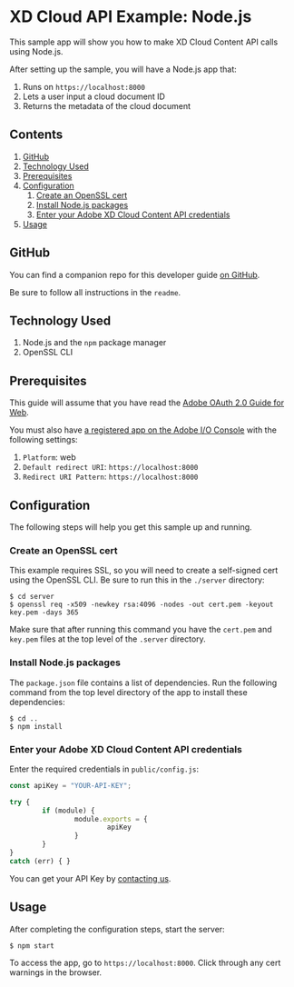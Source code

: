 # XD Cloud API Example: Node.js

This sample app will show you how to make XD Cloud Content API calls using Node.js.

After setting up the sample, you will have a Node.js app that:

1. Runs on `https://localhost:8000`
1. Lets a user input a cloud document ID
1. Returns the metadata of the cloud document

<!-- $ doctoc ./readme.md --title "## Contents" --entryprefix 1. --gitlab --maxlevel 3 -->
<!-- START doctoc generated TOC please keep comment here to allow auto update -->
<!-- DON'T EDIT THIS SECTION, INSTEAD RE-RUN doctoc TO UPDATE -->
## Contents

1. [GitHub](#github)
1. [Technology Used](#technology-used)
1. [Prerequisites](#prerequisites)
1. [Configuration](#configuration)
    1. [Create an OpenSSL cert](#create-an-openssl-cert)
    1. [Install Node.js packages](#install-nodejs-packages)
    1. [Enter your Adobe XD Cloud Content API credentials](#enter-your-adobe-xd-cloud-api-credentials)
1. [Usage](#usage)

<!-- END doctoc generated TOC please keep comment here to allow auto update -->

## GitHub

You can find a companion repo for this developer guide [on GitHub]().

Be sure to follow all instructions in the `readme`.

## Technology Used

1. Node.js and the `npm` package manager
1. OpenSSL CLI

## Prerequisites

This guide will assume that you have read the [Adobe OAuth 2.0 Guide for Web](https://www.adobe.io/authentication/auth-methods.html#!AdobeDocs/adobeio-auth/master/AuthenticationOverview/OAuthIntegration.md).

You must also have [a registered app on the Adobe I/O Console](https://console.adobe.io/) with the following settings:

1. `Platform`: web
1. `Default redirect URI`: `https://localhost:8000`
1. `Redirect URI Pattern`: `https://localhost:8000`

## Configuration

The following steps will help you get this sample up and running.

### Create an OpenSSL cert

This example requires SSL, so you will need to create a self-signed cert using the OpenSSL CLI. Be sure to run this in the `./server` directory:

```
$ cd server
$ openssl req -x509 -newkey rsa:4096 -nodes -out cert.pem -keyout key.pem -days 365
```

Make sure that after running this command you have the `cert.pem` and `key.pem` files at the top level of the `.server` directory.

### Install Node.js packages

The `package.json` file contains a list of dependencies. Run the following command from the top level directory of the app to install these dependencies:

```
$ cd ..
$ npm install
```

### Enter your Adobe XD Cloud Content API credentials

Enter the required credentials in `public/config.js`:

```javascript
const apiKey = "YOUR-API-KEY";

try {
        if (module) {
                module.exports = {
                        apiKey
                }
        }
}
catch (err) { }
```

You can get your API Key by [contacting us](https://adobe.allegiancetech.com/surveys/JDQ78F/).

## Usage

After completing the configuration steps, start the server:

```
$ npm start
```

To access the app, go to `https://localhost:8000`. Click through any cert warnings in the browser.
